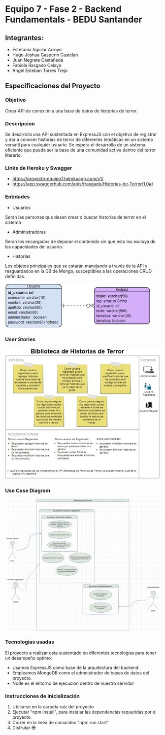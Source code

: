 # Equipo 7 - Fase 2 - Backend Fundamentals - BEDU Santander

## Integrantes:
- Estefanía Aguilar Arroyo
- Hugo Joshua Gasperin Castelan
- Juan Negrete Castañeda
- Fabiola Rasgado Celaya
- Angel Esteban Torres Trejo

## Especificaciones del Proyecto
###  Objetivo
Crear API de conexión a una base de datos de historias de terror.
### Descripcion
Se desarrolla una API sustentada en ExpressJS con el objetivo de registrar y dar a conocer historias de terror de diferentes temáticas en un sistema versatil para cualquier usuario.
Se espera el desarrollo de un sistema eficiente que pueda ser la base de una comunidad activa dentro del terror literario.

### Links de Heroku y Swagger
- https://proyecto-equipo7.herokuapp.com/v1/
- https://app.swaggerhub.com/apis/frasgado/Historias-de-Terror/1.0#/

### Entidades
- Usuarios

Seran las personas que desen crear o buscar historias de terror en el sistema

- Administradores

Seran los encargados de depurar el contenido sin que esto los excluya de las capacidades del usuario.

- Historias

Los objetos principales que se estarán manejando a través de la API y resguardados en la DB de Mongo, susceptibles a las operaciones CRUD definidas.

![](https://raw.githubusercontent.com/frasgado/assets/main/modelo_horrorstories.jpg)


### User Stories
![](https://github.com/frasgado/assets/blob/main/Team7-TheUserStories.jpg?raw=true)


### Use Case Diagram
![](https://raw.githubusercontent.com/frasgado/assets/main/CU-01.jpg)

### Tecnologias usadas
El proyecto a realizar esta sustentado en diferentes tecnologias para tener un desempeño optimo:
- Usamos ExpressJS como base de la arquitectura del backend.
- Empleamos MongoDB como el admnistrador de bases de datos del proyecto.
- Node es el entorno de ejecución dentro de nuestro servidor

### Instrucciones de inicialización
1. Ubicarse en la carpeta raíz del proyecto
2. Ejecutar "npm install", para instalar las dependencias requeridas por el proyecto.
3. Correr en la linea de comandos "npm run start"
3. Disfrutar 😎
